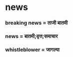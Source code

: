 # news

### breaking news = ताजी बातमी

### news = बातमी;वृत्त;समाचार

### whistleblower = जागल्या

